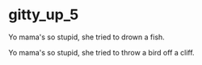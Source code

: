 # gitty_up_5

Yo mama's so stupid, she tried to drown a fish.

Yo mama's so stupid, she tried to throw a bird off a cliff.
